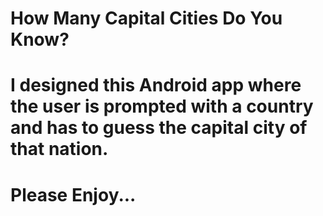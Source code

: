 # How Many Capital Cities Do You Know?
# I designed this Android app where the user is prompted with a country and has to guess the capital city of that nation.
# Please Enjoy...
